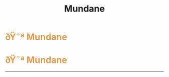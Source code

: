 ﻿---
lang: en-US
title: Mundane
prev: Influenced
next: Oblivious
---
# <font color=#e49c4c>ðŸ˜ª <b>Mundane</b></font> <Badge text="Harmful" type="tip" vertical="middle"/>
# <font color=#e49c4c>ðŸ˜ª <b>Mundane</b></font> <Badge text="Harmful" type="tip" vertical="middle"/>
---


